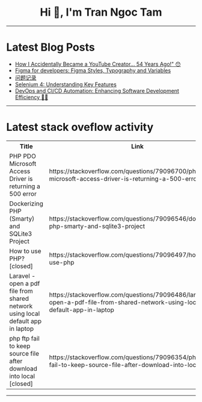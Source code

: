 <h1 align="center">Hi 👋, I'm Tran Ngoc Tam</h1>

---

# Latest Blog Posts 
<!-- BLOG-POST-LIST:START -->
- [How I Accidentally Became a YouTube Creator... 54 Years Ago!&quot; 😯](https://dev.to/devops_descent/how-i-accidentally-became-a-youtube-creator-54-years-ago-4mdk)
- [Figma for developers: Figma Styles, Typography and Variables](https://dev.to/codeparrot/figma-for-developers-figma-styles-typography-and-variables-4pb)
- [问题记录](https://dev.to/truman_999999999/wen-ti-ji-lu-3fbo)
- [Selenium 4: Understanding Key Features](https://dev.to/robort_smith/selenium-4-understanding-key-features-4jfo)
- [DevOps and CI/CD Automation: Enhancing Software Development Efficiency 🚀🔧](https://dev.to/info_generalhazedawn_a3d/devops-and-cicd-automation-enhancing-software-development-efficiency-1nlb)
<!-- BLOG-POST-LIST:END -->

---

# Latest stack oveflow activity
<table>
  <tr><th>Title</th><th>Link</th></tr>
  <!-- STACKOVERFLOW:START --><tr><td>PHP PDO Microsoft Access Driver is returning a 500 error</td><td>https://stackoverflow.com/questions/79096700/php-pdo-microsoft-access-driver-is-returning-a-500-error</td></tr><tr><td>Dockerizing PHP &lpar;Smarty&rpar; and SQLite3 Project</td><td>https://stackoverflow.com/questions/79096546/dockerizing-php-smarty-and-sqlite3-project</td></tr><tr><td>How to use PHP? [closed]</td><td>https://stackoverflow.com/questions/79096497/how-to-use-php</td></tr><tr><td>Laravel - open a pdf file from shared network using local default app in laptop</td><td>https://stackoverflow.com/questions/79096486/laravel-open-a-pdf-file-from-shared-network-using-local-default-app-in-laptop</td></tr><tr><td>php ftp fail to keep source file after download into local [closed]</td><td>https://stackoverflow.com/questions/79096354/php-ftp-fail-to-keep-source-file-after-download-into-local</td></tr><!-- STACKOVERFLOW:END -->
</table>

---


